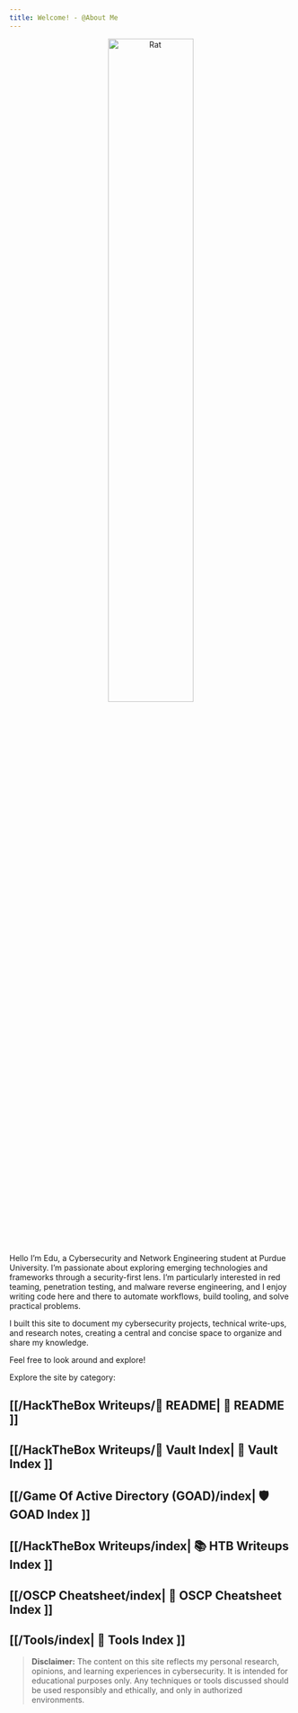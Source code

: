 ```yaml
---
title: Welcome! - @About Me
---
```


<p align="center">
  <img src="/img/rat.png" alt="Rat" width="55%">
</p>

Hello I’m Edu, a Cybersecurity and Network Engineering student at Purdue University. I’m passionate about exploring emerging technologies and frameworks through a security-first lens. I’m particularly interested in red teaming, penetration testing, and malware reverse engineering, and I enjoy writing code here and there to automate workflows, build tooling, and solve practical problems.

I built this site to document my cybersecurity projects, technical write-ups, and research notes, creating a central and concise space to organize and share my knowledge.


Feel free to look around and explore!

Explore the site by category:

## [[/HackTheBox Writeups/🧭 README| 🧭 README ]]
## [[/HackTheBox Writeups/🏦 Vault Index| 🏦 Vault Index ]]
## [[/Game Of Active Directory (GOAD)/index| 🛡️ GOAD Index ]]
## [[/HackTheBox Writeups/index| 📚 HTB Writeups Index ]]
## [[/OSCP Cheatsheet/index| 📘 OSCP Cheatsheet Index ]]
## [[/Tools/index| 🧰 Tools Index ]]


> **Disclaimer:** The content on this site reflects my personal research, opinions, and learning experiences in cybersecurity. It is intended for educational purposes only. Any techniques or tools discussed should be used responsibly and ethically, and only in authorized environments.
